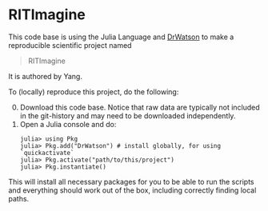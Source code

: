 # RITImagine

This code base is using the Julia Language and [DrWatson](https://juliadynamics.github.io/DrWatson.jl/stable/)
to make a reproducible scientific project named
> RITImagine

It is authored by Yang.

To (locally) reproduce this project, do the following:

0. Download this code base. Notice that raw data are typically not included in the
   git-history and may need to be downloaded independently.
1. Open a Julia console and do:
   ```
   julia> using Pkg
   julia> Pkg.add("DrWatson") # install globally, for using `quickactivate`
   julia> Pkg.activate("path/to/this/project")
   julia> Pkg.instantiate()
   ```

This will install all necessary packages for you to be able to run the scripts and
everything should work out of the box, including correctly finding local paths.
